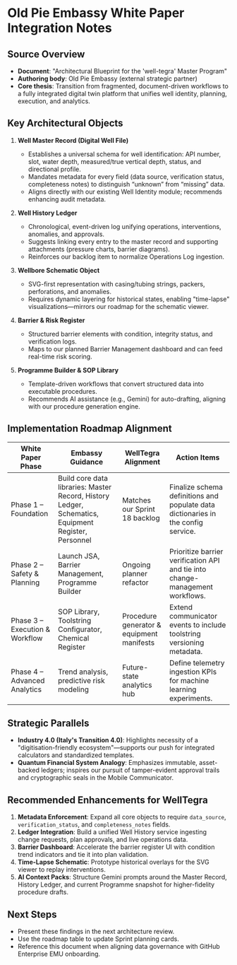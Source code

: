 # Old Pie Embassy White Paper Integration Notes

## Source Overview
- **Document**: "Architectural Blueprint for the 'well-tegra' Master Program"
- **Authoring body**: Old Pie Embassy (external strategic partner)
- **Core thesis**: Transition from fragmented, document-driven workflows to a fully integrated digital twin platform that unifies well identity, planning, execution, and analytics.

## Key Architectural Objects
1. **Well Master Record (Digital Well File)**
   - Establishes a universal schema for well identification: API number, slot, water depth, measured/true vertical depth, status, and directional profile.
   - Mandates metadata for every field (data source, verification status, completeness notes) to distinguish “unknown” from “missing” data.
   - Aligns directly with our existing Well Identity module; recommends enhancing audit metadata.

2. **Well History Ledger**
   - Chronological, event-driven log unifying operations, interventions, anomalies, and approvals.
   - Suggests linking every entry to the master record and supporting attachments (pressure charts, barrier diagrams).
   - Reinforces our backlog item to normalize Operations Log ingestion.

3. **Wellbore Schematic Object**
   - SVG-first representation with casing/tubing strings, packers, perforations, and anomalies.
   - Requires dynamic layering for historical states, enabling "time-lapse" visualizations—mirrors our roadmap for the schematic viewer.

4. **Barrier & Risk Register**
   - Structured barrier elements with condition, integrity status, and verification logs.
   - Maps to our planned Barrier Management dashboard and can feed real-time risk scoring.

5. **Programme Builder & SOP Library**
   - Template-driven workflows that convert structured data into executable procedures.
   - Recommends AI assistance (e.g., Gemini) for auto-drafting, aligning with our procedure generation engine.

## Implementation Roadmap Alignment
| White Paper Phase | Embassy Guidance | WellTegra Alignment | Action Items |
| --- | --- | --- | --- |
| Phase 1 – Foundation | Build core data libraries: Master Record, History Ledger, Schematics, Equipment Register, Personnel | Matches our Sprint 18 backlog | Finalize schema definitions and populate data dictionaries in the config service. |
| Phase 2 – Safety & Planning | Launch JSA, Barrier Management, Programme Builder | Ongoing planner refactor | Prioritize barrier verification API and tie into change-management workflows. |
| Phase 3 – Execution & Workflow | SOP Library, Toolstring Configurator, Chemical Register | Procedure generator & equipment manifests | Extend communicator events to include toolstring versioning metadata. |
| Phase 4 – Advanced Analytics | Trend analysis, predictive risk modeling | Future-state analytics hub | Define telemetry ingestion KPIs for machine learning experiments. |

## Strategic Parallels
- **Industry 4.0 (Italy's Transition 4.0)**: Highlights necessity of a "digitisation-friendly ecosystem"—supports our push for integrated calculators and standardized templates.
- **Quantum Financial System Analogy**: Emphasizes immutable, asset-backed ledgers; inspires our pursuit of tamper-evident approval trails and cryptographic seals in the Mobile Communicator.

## Recommended Enhancements for WellTegra
1. **Metadata Enforcement**: Expand all core objects to require `data_source`, `verification_status`, and `completeness_notes` fields.
2. **Ledger Integration**: Build a unified Well History service ingesting change requests, plan approvals, and live operations data.
3. **Barrier Dashboard**: Accelerate the barrier register UI with condition trend indicators and tie it into plan validation.
4. **Time-Lapse Schematic**: Prototype historical overlays for the SVG viewer to replay interventions.
5. **AI Context Packs**: Structure Gemini prompts around the Master Record, History Ledger, and current Programme snapshot for higher-fidelity procedure drafts.

## Next Steps
- Present these findings in the next architecture review.
- Use the roadmap table to update Sprint planning cards.
- Reference this document when aligning data governance with GitHub Enterprise EMU onboarding.
